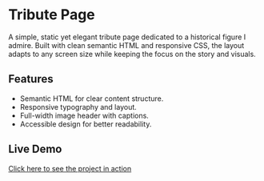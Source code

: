 # Tribute Page
A simple, static yet elegant tribute page dedicated to a historical figure I admire. Built with clean semantic HTML and responsive CSS, the layout adapts to any screen size while keeping the focus on the story and visuals.

## Features
- Semantic HTML for clear content structure.
- Responsive typography and layout.
- Full-width image header with captions.
- Accessible design for better readability.

## Live Demo
[Click here to see the project in action](https://juanman2099.github.io/Tribute-Page/)
